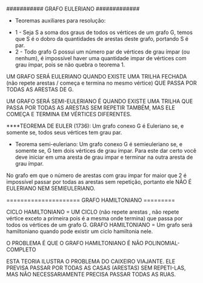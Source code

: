 ########### GRAFO EULERIANO #############

* Teoremas auxiliares para resolução:
- 1 - Seja S a soma dos graus de todos os vértices de um grafo G, temos que S é o dobro da quantidades de arestas deste grafo, portando S é par.
- 2 - Todo grafo G possui um número par de vértices de grau ímpar (ou nenhum), é impossível haver uma quantidade impar de vértices com grau ímpar, pois se não quebra o teorema 1.


UM GRAFO SERÁ EULERIANO QUANDO EXISTE UMA TRILHA FECHADA (não repete arestas / começa e termina no mesmo vértice) QUE PASSA POR TODAS AS ARESTAS DE G.

UM GRAFO SERÁ SEMI-EULERIANO É QUANDO EXISTE UMA TRILHA QUE PASSA POR TODAS AS ARESTAS SEM REPETIR TAMBÉM, MAS ELE COMEÇA E TERMINA EM VÉRTICES DIFERENTES.

****TEOREMA DE EULER (1736): Um grafo conexo G é Euleriano se, e somente se, todos seus vértices tem grau par.

* Teorema semi-euleriano: Um grafo conexo G é semieuleriano se, e somente se, G tem dois vértices de grau ímpar. Para este dar certo você deve iniciar em uma aresta de grau impar e terminar na outra aresta de grau ímpar.

No grafo em que o número de arestas com grau ímpar for maior que 2 é impossível passar por todas as arestas sem repetição, portanto ele NÃO É EULERIANO NEM SEMIEULERIANO.


===================== GRAFO HAMILTONIANO =========

CICLO HAMILTONIANO = UM CICLO (não repete arestas , não repete vértice exceto  a primeira pois é a mesma onde termina) que passa por todos os vértices de um grafo G.
GRAFO HAMILTONIANO = Um grafo será hamiltoniano quando pode existir um ciclo hamiltonia nele.

O PROBLEMA É QUE O GRAFO HAMILTONIANO É NÃO POLINOMIAL-COMPLETO

ESTA TEORIA ILUSTRA O PROBLEMA DO CAIXEIRO VIAJANTE. ELE PREVISA PASSAR POR TODAS AS CASAS (ARESTAS) SEM REPETI-LAS, MAS NÃO NECESSARIAMENTE PRECISA PASSAR TODAS AS RUAS.


















